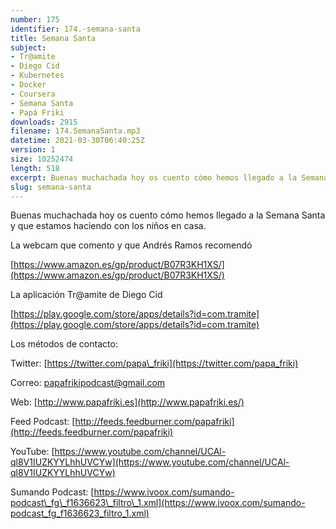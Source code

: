 ```yaml
---
number: 175
identifier: 174.-semana-santa
title: Semana Santa
subject:
- Tr@amite
- Diego Cid
- Kubernetes
- Docker
- Coursera
- Semana Santa
- Papá Friki
downloads: 2915
filename: 174.SemanaSanta.mp3
datetime: 2021-03-30T06:40:25Z
version: 1
size: 10252474
length: 518
excerpt: Buenas muchachada hoy os cuento cómo hemos llegado a la Semana Santa y que estamos haciendo con los niños en casa.
slug: semana-santa
---
```

Buenas muchachada hoy os cuento cómo hemos llegado a la Semana Santa y que estamos haciendo con los niños en casa.

La webcam que comento y que Andrés Ramos recomendó

[https://www.amazon.es/gp/product/B07R3KH1XS/](https://www.amazon.es/gp/product/B07R3KH1XS/)

La aplicación Tr@amite de Diego Cid

[https://play.google.com/store/apps/details?id=com.tramite](https://play.google.com/store/apps/details?id=com.tramite)

Los métodos de contacto:

Twitter: [https://twitter.com/papa\_friki](https://twitter.com/papa_friki)

Correo: [papafrikipodcast@gmail.com](https://archive.org/details/papafrikipodast@gmail.com)

Web: [http://www.papafriki.es](http://www.papafriki.es/)

Feed Podcast: [http://feeds.feedburner.com/papafriki](http://feeds.feedburner.com/papafriki)

YouTube: [https://www.youtube.com/channel/UCAl-ql8V1IUZKYYLhhUVCYw](https://www.youtube.com/channel/UCAl-ql8V1IUZKYYLhhUVCYw)

Sumando Podcast: [https://www.ivoox.com/sumando-podcast\_fg\_f1636623\_filtro\_1.xml](https://www.ivoox.com/sumando-podcast_fg_f1636623_filtro_1.xml)